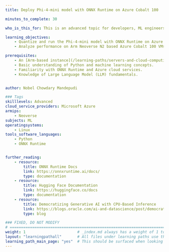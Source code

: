 ```yaml
---
title: Deploy Phi-4-mini model with ONNX Runtime on Azure Cobalt 100

minutes_to_complete: 30

who_is_this_for: This is an advanced topic for developers, ML engineers, and cloud practitioners looking to deploy Microsoft's Phi Models on Arm-based servers using ONNX Runtime.

learning_objectives:
    - Quantize and run the Phi-4-mini model with ONNX Runtime on Azure.
    - Analyze performance on Arm Neoverse N2 based Azure Cobalt 100 VMs.

prerequisites:
    - An [Arm-based instance](/learning-paths/servers-and-cloud-computing/csp/) from an appropriate cloud service provider. This Learning Path has been tested on an Azure Cobalt 100 virtual machine.
    - Basic understanding of Python and machine learning concepts.
    - Familiarity with ONNX Runtime and Azure cloud services.
    - Knowledge of Large Language Model (LLM) fundamentals.


author: Nobel Chowdary Mandepudi

### Tags
skilllevels: Advanced
cloud_service_providers: Microsoft Azure
armips:
    - Neoverse
subjects: ML
operatingsystems:
    - Linux
tools_software_languages:
    - Python
    - ONNX Runtime


further_reading:
    - resource:
        title: ONNX Runtime Docs
        link: https://onnxruntime.ai/docs/
        type: documentation
    - resource:
        title: Hugging Face Documentation
        link: https://huggingface.co/docs
        type: documentation
    - resource:
        title: Democratizing Generative AI with CPU-Based Inference
        link: https://blogs.oracle.com/ai-and-datascience/post/democratizing-generative-ai-with-cpu-based-inference
        type: blog

### FIXED, DO NOT MODIFY
# ================================================================================
weight: 1                       # _index.md always has a weight of 1 to order correctly
layout: "learningpathall"       # All files under learning paths use this wrapper
learning_path_main_page: "yes"  # This should be surfaced when looking for related content. Only set for _index.md of learning path content.
---
```

